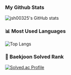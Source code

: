 ### My Github Stats
![jsh00325's GitHub stats](https://github-readme-stats.vercel.app/api?username=jsh00325&show_icons=true&theme=merko)

### 📊 Most Used Languages
![Top Langs](https://github-readme-stats.vercel.app/api/top-langs/?username=jsh00325&layout=compact&theme=merko)

### 🏅 Baekjoon Solved Rank
[![Solved.ac Profile](http://mazassumnida.wtf/api/generate_badge?boj=jsh00325)](https://solved.ac/jsh00325)

<!--
**jsh00325/jsh00325** is a ✨ _special_ ✨ repository because its `README.md` (this file) appears on your GitHub profile.

Here are some ideas to get you started:

- 🔭 I’m currently working on ...
- 🌱 I’m currently learning ...
- 👯 I’m looking to collaborate on ...
- 🤔 I’m looking for help with ...
- 💬 Ask me about ...
- 📫 How to reach me: ...
- 😄 Pronouns: ...
- ⚡ Fun fact: ...
-->
